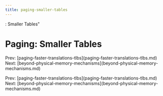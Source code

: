 ```yaml
---
title: paging-smaller-tables
---
```


: Smaller Tables\"

# Paging: Smaller Tables

Prev:
\[paging-faster-translations-tlbs](paging-faster-translations-tlbs.md)
Next:
\[beyond-physical-memory-mechanisms](beyond-physical-memory-mechanisms.md)

Prev:
\[paging-faster-translations-tlbs](paging-faster-translations-tlbs.md)
Next:
\[beyond-physical-memory-mechanisms](beyond-physical-memory-mechanisms.md)
